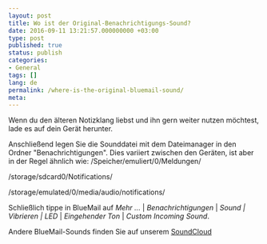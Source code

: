 ```yaml
---
layout: post
title: Wo ist der Original-Benachrichtigungs-Sound?
date: 2016-09-11 13:21:57.000000000 +03:00
type: post
published: true
status: publish
categories:
- General
tags: []
lang: de
permalink: /where-is-the-original-bluemail-sound/
meta:
---
```


Wenn du den älteren Notizklang liebst und ihn gern weiter nutzen möchtest, lade es auf dein Gerät herunter.

Anschließend legen Sie die Sounddatei mit dem Dateimanager in den Ordner "Benachrichtigungen". Dies variiert zwischen den Geräten, ist aber in der Regel ähnlich wie:
/Speicher/emuliert/0/Meldungen/

/storage/sdcard0/Notifications/

/storage/emulated/0/media/audio/notifications/

Schließlich tippe in BlueMail auf *Mehr ...* \| *Benachrichtigungen* \| *Sound \| Vibrieren \| LED* \| *Eingehender Ton* \| *Custom Incoming Sound*.

Andere BlueMail-Sounds finden Sie auf unserem [SoundCloud](https://soundcloud.com/bluemail_app)
